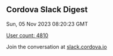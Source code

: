 ## Cordova Slack Digest
Sun, 05 Nov 2023 08:20:23 GMT

[User count: 4810](https://cordova.slack.com/)


Join the conversation at [slack.cordova.io](http://slack.cordova.io/)
